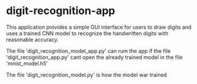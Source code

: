 # digit-recognition-app

This application provides a simple GUI interface for users to draw digits and uses a trained CNN model to recognize the handwritten digits with reasonable accuracy.

The file 'digit_recognition_model_app.py' can rum the app if the file 'digit_recognition_app.py' cant open the already trained model in the file 'mnist_model.h5'

The file 'digit_recognition_model.py' is how the model war trained 
